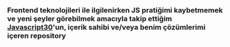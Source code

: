 ### Frontend teknolojileri ile ilgilenirken JS pratiğimi kaybetmemek ve yeni şeyler görebilmek amacıyla takip ettiğim [Javascript30](JavaScript30.com)'un, içerik sahibi ve/veya benim çözümlerimi içeren repository
